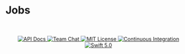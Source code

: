 # Jobs
<p align="center">
    
<br>
<br>
    <a href="https://api.vapor.codes/routing/master/RoutingKit/index.html">
        <img src="http://img.shields.io/badge/api-docs-2196f3.svg" alt="API Docs">
    </a>
    <a href="http://vapor.team">
        <img src="https://img.shields.io/discord/431917998102675485.svg" alt="Team Chat">
    </a>
    <a href="LICENSE">
        <img src="http://img.shields.io/badge/license-MIT-brightgreen.svg" alt="MIT License">
    </a>
    <a href="https://circleci.com/gh/vapor/jobs">
        <img src="https://circleci.com/gh/vapor/jobs.svg?style=shield" alt="Continuous Integration">
    </a>
    <a href="https://swift.org">
        <img src="http://img.shields.io/badge/swift-5.0-brightgreen.svg" alt="Swift 5.0">
    </a>
</p>
